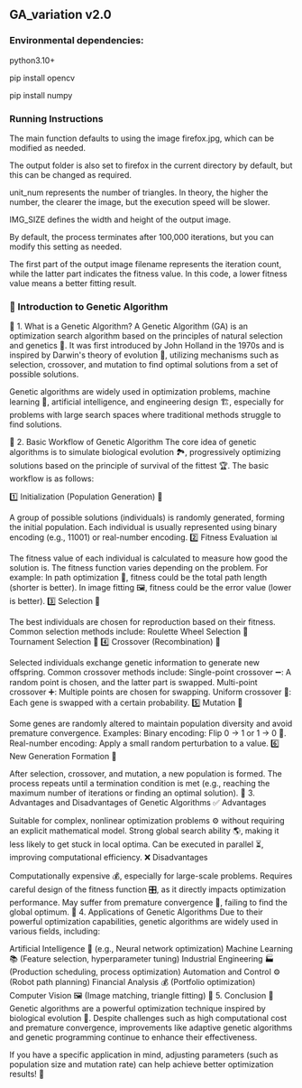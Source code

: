 ## GA_variation v2.0

### Environmental dependencies:
python3.10+

pip install opencv

pip install numpy


### Running Instructions

The main function defaults to using the image firefox.jpg, which can be modified as needed.

The output folder is also set to firefox in the current directory by default, but this can be changed as required.

unit_num represents the number of triangles. In theory, the higher the number, the clearer the image, but the execution speed will be slower.

IMG_SIZE defines the width and height of the output image.

By default, the process terminates after 100,000 iterations, but you can modify this setting as needed.

The first part of the output image filename represents the iteration count, while the latter part indicates the fitness value. In this code, a lower fitness value means a better fitting result.


### 🌿 Introduction to Genetic Algorithm

🔹 1. What is a Genetic Algorithm?
A Genetic Algorithm (GA) is an optimization search algorithm based on the principles of natural selection and genetics 🧬. It was first introduced by John Holland in the 1970s and is inspired by Darwin's theory of evolution 🦠, utilizing mechanisms such as selection, crossover, and mutation to find optimal solutions from a set of possible solutions.

Genetic algorithms are widely used in optimization problems, machine learning 🤖, artificial intelligence, and engineering design 🏗️, especially for problems with large search spaces where traditional methods struggle to find solutions.

🔹 2. Basic Workflow of Genetic Algorithm
The core idea of genetic algorithms is to simulate biological evolution 🏞️, progressively optimizing solutions based on the principle of survival of the fittest 🏆. The basic workflow is as follows:

1️⃣ Initialization (Population Generation) 🎲

A group of possible solutions (individuals) is randomly generated, forming the initial population. Each individual is usually represented using binary encoding (e.g., 11001) or real-number encoding.
2️⃣ Fitness Evaluation 📊

The fitness value of each individual is calculated to measure how good the solution is. The fitness function varies depending on the problem. For example:
In path optimization 🚗, fitness could be the total path length (shorter is better).
In image fitting 🖼️, fitness could be the error value (lower is better).
3️⃣ Selection 🎯

The best individuals are chosen for reproduction based on their fitness. Common selection methods include:
Roulette Wheel Selection 🎡
Tournament Selection 🏅
4️⃣ Crossover (Recombination) 🔄

Selected individuals exchange genetic information to generate new offspring. Common crossover methods include:
Single-point crossover ➖: A random point is chosen, and the latter part is swapped.
Multi-point crossover ➕: Multiple points are chosen for swapping.
Uniform crossover 🔀: Each gene is swapped with a certain probability.
5️⃣ Mutation 🧪

Some genes are randomly altered to maintain population diversity and avoid premature convergence. Examples:
Binary encoding: Flip 0 → 1 or 1 → 0 🔁.
Real-number encoding: Apply a small random perturbation to a value.
6️⃣ New Generation Formation 🌱

After selection, crossover, and mutation, a new population is formed. The process repeats until a termination condition is met (e.g., reaching the maximum number of iterations or finding an optimal solution).
🔹 3. Advantages and Disadvantages of Genetic Algorithms
✅ Advantages

Suitable for complex, nonlinear optimization problems ⚙️ without requiring an explicit mathematical model.
Strong global search ability 🌎, making it less likely to get stuck in local optima.
Can be executed in parallel ⏳, improving computational efficiency.
❌ Disadvantages

Computationally expensive 💰, especially for large-scale problems.
Requires careful design of the fitness function 🎛️, as it directly impacts optimization performance.
May suffer from premature convergence 🛑, failing to find the global optimum.
🔹 4. Applications of Genetic Algorithms
Due to their powerful optimization capabilities, genetic algorithms are widely used in various fields, including:

Artificial Intelligence 🤖 (e.g., Neural network optimization)
Machine Learning 📚 (Feature selection, hyperparameter tuning)
Industrial Engineering 🏭 (Production scheduling, process optimization)
Automation and Control ⚙️ (Robot path planning)
Financial Analysis 💰 (Portfolio optimization)
Computer Vision 🖼️ (Image matching, triangle fitting)
🔹 5. Conclusion 🚀
Genetic algorithms are a powerful optimization technique inspired by biological evolution 🦠. Despite challenges such as high computational cost and premature convergence, improvements like adaptive genetic algorithms and genetic programming continue to enhance their effectiveness.

If you have a specific application in mind, adjusting parameters (such as population size and mutation rate) can help achieve better optimization results! 🎯